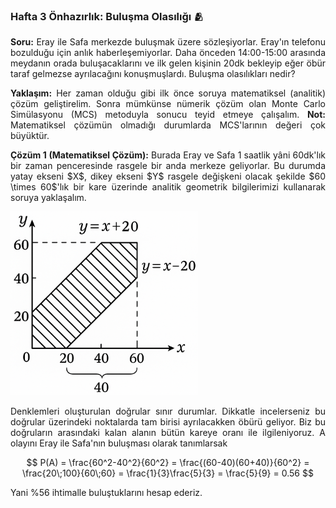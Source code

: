 <h3>Hafta 3 Önhazırlık: Buluşma Olasılığı 🫂</h3>

<p align="justify"><b>Soru:</b> Eray ile Safa merkezde buluşmak üzere sözleşiyorlar. Eray'ın telefonu bozulduğu için anlık haberleşemiyorlar. Daha önceden 14:00-15:00 arasında meydanın orada buluşacaklarını ve ilk gelen kişinin 20dk bekleyip eğer öbür taraf gelmezse ayrılacağını konuşmuşlardı. Buluşma olasılıkları nedir?</p>

<p align="justify"><b>Yaklaşım:</b> Her zaman olduğu gibi ilk önce soruya matematiksel (analitik) çözüm geliştirelim. Sonra mümkünse nümerik çözüm olan Monte Carlo Simülasyonu (MCS) metoduyla sonucu teyid etmeye çalışalım. <b>Not:</b> Matematiksel çözümün olmadığı durumlarda MCS'larının değeri çok büyüktür.</p>

<p align="justify"><b>Çözüm 1 (Matematiksel Çözüm):</b> Burada Eray ve Safa 1 saatlik yâni 60dk'lık bir zaman penceresinde rasgele bir anda merkeze geliyorlar. Bu durumda yatay ekseni $X$, dikey ekseni $Y$ rasgele değişkeni olacak şekilde $60 \times 60$'lık bir kare üzerinde analitik geometrik bilgilerimizi kullanarak soruya yaklaşalım.</p>

<img src="downtown-meeting.png" alt="geometric approach" width="300" height="auto">

<p align="justify">Denklemleri oluşturulan doğrular sınır durumlar. Dikkatle incelerseniz bu doğrular üzerindeki noktalarda tam birisi ayrılacakken öbürü geliyor. Biz bu doğruların arasındaki kalan alanın bütün kareye oranı ile ilgileniyoruz. A olayını Eray ile Safa'nın buluşması olarak tanımlarsak</p>

$$
P(A) = \frac{60^2-40^2}{60^2} = \frac{(60-40)(60+40)}{60^2} = \frac{20\;100}{60\;60} = \frac{1}{3}\frac{5}{3} = \frac{5}{9} = 0.56
$$

<p align="justify">Yani %56 ihtimalle buluştuklarını hesap ederiz.</p>
